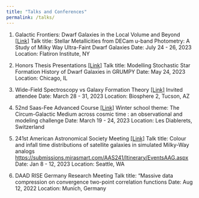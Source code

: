 ```yaml
---
title: "Talks and Conferences"
permalink: /talks/
---
```


1. Galactic Frontiers: Dwarf Galaxies in the Local Volume and Beyond <a href="https://indico.flatironinstitute.org/event/3615/timetable/?view=standard">[Link]</a>
Talk title: Stellar Metallicities from DECam u-band Photometry: A Study of Milky Way Ultra-Faint Dwarf Galaxies
Date: July 24 - 26, 2023
Location: Flatiron Institute, NY

2. Honors Thesis Presentations <a href="https://astrophysics.uchicago.edu/events/event/2068/?past=y">[Link]</a>
Talk title: Modelling Stochastic Star Formation History of Dwarf Galaxies in GRUMPY
Date: May 24, 2023
Location: Chicago, IL

3. Wide-Field Spectroscopy vs Galaxy Formation Theory <a href="https://galaxy-formation-meeting.org/participants.html">[Link]</a>
Invited attendee
Date: March 28 - 31, 2023
Location: Biosphere 2, Tucson, AZ

4. 52nd Saas-Fee Advanced Course <a href="https://www.astro.unige.ch/saasfee2023/">[Link]</a>
Winter school theme: The Circum-Galactic Medium across cosmic time : an observational and modeling challenge
Date: March 19 - 24, 2023
Location: Les Diablerets, Switzerland

5. 241st American Astronomical Society Meeting <a href="https://submissions.mirasmart.com/AAS241/Itinerary/PresentationDetail.aspx?evdid=1305/">[Link]</a>
Talk title: Colour and infall time distributions of satellite galaxies in simulated Milky-Way analogs
https://submissions.mirasmart.com/AAS241/Itinerary/EventsAAG.aspx
Date: Jan 8 - 12, 2023
Location: Seattle, WA

6. DAAD RISE Germany Research Meeting
Talk title: “Massive data compression on convergence two-point correlation functions
Date: Aug 12, 2022
Location: Munich, Germany 